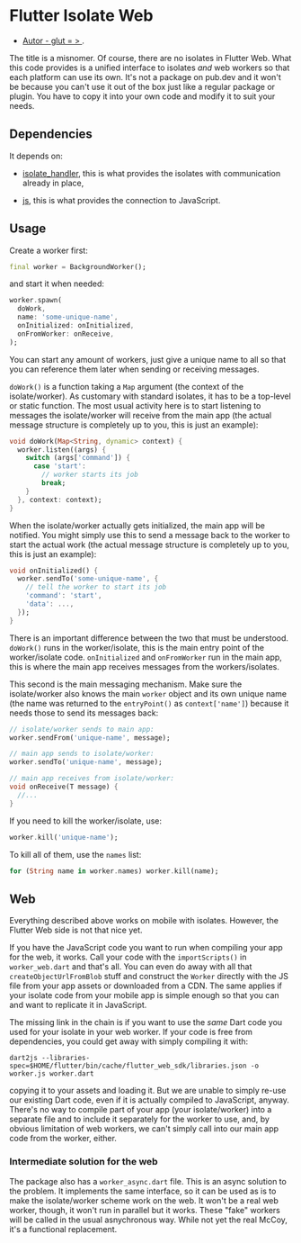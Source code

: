 # Flutter Isolate Web

* [Autor - glut = > ](https://github.com/deakjahn/flutter_isolate_web).

The title is a misnomer. Of course, there are no isolates in Flutter Web. What this code provides
is a unified interface to isolates *and* web workers so that each platform can use its own.
It's not a package on pub.dev and it won't be because you can't use it out of the box just like
a regular package or plugin. You have to copy it into your own code and modify it to suit your needs.

## Dependencies

It depends on:

* [isolate_handler](https://pub.dev/packages/isolate_handler), this is what provides
the isolates with communication already in place,

* [js](https://pub.dev/packages/js), this is what provides the connection to JavaScript.

## Usage

Create a worker first:

```dart
final worker = BackgroundWorker();
```

and start it when needed:

```dart
worker.spawn(
  doWork,
  name: 'some-unique-name',
  onInitialized: onInitialized,
  onFromWorker: onReceive,
);
```

You can start any amount of workers, just give a unique name to all so that you can reference them later when sending
or receiving messages.

`doWork()` is a function taking a `Map` argument (the context of the isolate/worker). As customary with standard isolates,
it has to be a top-level or static function. The most usual activity here is to start listening to messages the isolate/worker
will receive from the main app (the actual message structure is completely up to you, this is just an example):

```dart
void doWork(Map<String, dynamic> context) {
  worker.listen((args) {
    switch (args['command']) {
      case 'start':
        // worker starts its job
        break;
    }
  }, context: context);
}
```

When the isolate/worker actually gets initialized, the main app will be notified. You might simply use this to send a message
back to the worker to start the actual work (the actual message structure is completely up to you, this is just an example):

```dart
void onInitialized() {
  worker.sendTo('some-unique-name', {
    // tell the worker to start its job
    'command': 'start',
    'data': ...,
  });
}
```

There is an important difference between the two that must be understood. `doWork()` runs in the worker/isolate,
this is the main entry point of the worker/isolate code. `onInitialized` and `onFromWorker` run in the main app,
this is where the main app receives messages from the workers/isolates.

This second is the main messaging mechanism. Make sure the isolate/worker also knows the main `worker` object
and its own unique name (the name was returned to the `entryPoint()` as `context['name']`) because it needs those
to send its messages back:

```dart
// isolate/worker sends to main app:
worker.sendFrom('unique-name', message);

// main app sends to isolate/worker:
worker.sendTo('unique-name', message);

// main app receives from isolate/worker:
void onReceive(T message) {
  //...
}
```

If you need to kill the worker/isolate, use:

```dart
worker.kill('unique-name');
```

To kill all of them, use the `names` list:

```dart
for (String name in worker.names) worker.kill(name);
```

## Web

Everything described above works on mobile with isolates. However, the Flutter Web side is not that nice yet.

If you have the JavaScript code you want to run when compiling your app for the web, it works. Call your code with
the `importScripts()` in `worker_web.dart` and that's all. You can even do away with all that `createObjectUrlFromBlob`
stuff and construct the `Worker` directly with the JS file from your app assets or downloaded from a CDN. The same applies
if your isolate code from your mobile app is simple enough so that you can and want to replicate it in JavaScript.

The missing link in the chain is if you want to use the *same* Dart code you used for your isolate in your web worker.
If your code is free from dependencies, you could get away with simply compiling it with:

    dart2js --libraries-spec=$HOME/flutter/bin/cache/flutter_web_sdk/libraries.json -o worker.js worker.dart

copying it to your assets and loading it. But we are unable to simply re-use our existing Dart code, even if it is actually
compiled to JavaScript, anyway. There's no way to compile part of your app (your isolate/worker) into a separate file and
to include it separately for the worker to use, and, by obvious limitation of web workers, we can't simply call into our
main app code from the worker, either.

### Intermediate solution for the web

The package also has a `worker_async.dart` file. This is an async solution to the problem. It implements the same interface,
so it can be used as is to make the isolate/worker scheme work on the web. It won't be a real web worker, though, it won't run
in parallel but it works. These "fake" workers will be called in the usual asnychronous way. While not yet the real McCoy,
it's a functional replacement.
